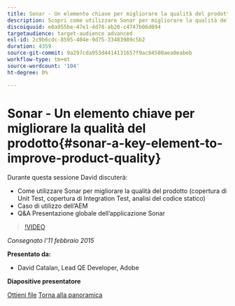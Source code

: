 ```yaml
---
title: Sonar - Un elemento chiave per migliorare la qualità del prodotto
description: Scopri come utilizzare Sonar per migliorare la qualità del prodotto, tra cui copertura di unit test, copertura di integration test e analisi del codice statico. Scopri anche il caso d’uso dell’AEM e una presentazione Q&A globale dell’applicazione Sonar.
discoiquuid: e0a955be-47e1-4d78-ab20-c4747b06d094
targetaudience: target-audience advanced
exl-id: 2c9b6cdc-8595-404e-9d75-33483989c5b2
duration: 4359
source-git-commit: 9a297cda953d4414131657f9ac84580aea0eabeb
workflow-type: tm+mt
source-wordcount: '104'
ht-degree: 0%

---
```


# Sonar - Un elemento chiave per migliorare la qualità del prodotto{#sonar-a-key-element-to-improve-product-quality}

Durante questa sessione David discuterà:

* Come utilizzare Sonar per migliorare la qualità del prodotto (copertura di Unit Test, copertura di Integration Test, analisi del codice statico)
* Caso di utilizzo dell’AEM
* Q&amp;A Presentazione globale dell’applicazione Sonar

>[!VIDEO](https://video.tv.adobe.com/v/19379/?quality=9)

*Consegnato l&#39;11 febbraio 2015*

**Presentato da:**

* David Catalan, Lead QE Developer, Adobe

**Diapositive presentatore**

[Ottieni file](assets/cq-gems-on-aem-sonarqube-2015-02.pdf)
[Torna alla panoramica](https://helpx.adobe.com/experience-manager/kt/eseminars/gems/aem-index.html)
